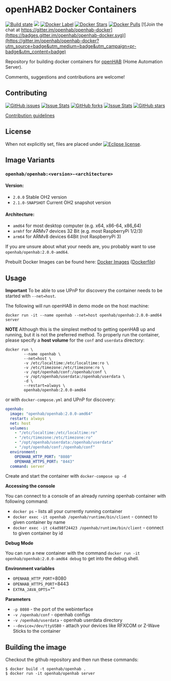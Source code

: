 # openHAB2 Docker Containers

[![Build state](https://travis-ci.org/openhab/openhab-docker.svg?branch=master)](https://travis-ci.org/openhab/openhab-docker) [![](https://images.microbadger.com/badges/image/openhab/openhab:2.0.0-amd64.svg)](https://microbadger.com/images/openhab/openhab:2.0.0-amd64 "Get your own image badge on microbadger.com") [![Docker Label](https://images.microbadger.com/badges/version/openhab/openhab:2.0.0-amd64.svg)](https://microbadger.com/#/images/openhab/openhab:2.0.0-amd64) [![Docker Stars](https://img.shields.io/docker/stars/openhab/openhab.svg?maxAge=2592000)](https://hub.docker.com/r/openhab/openhab/) [![Docker Pulls](https://img.shields.io/docker/pulls/openhab/openhab.svg?maxAge=2592000)](https://hub.docker.com/r/openhab/openhab/) [![Join the chat at https://gitter.im/openhab/openhab-docker](https://badges.gitter.im/openhab/openhab-docker.svg)](https://gitter.im/openhab/openhab-docker?utm_source=badge&utm_medium=badge&utm_campaign=pr-badge&utm_content=badge)


Repository for building docker containers for [openHAB](http://openhab.org) (Home Automation Server).

Comments, suggestions and contributions are welcome!


## Contributing

[![GitHub issues](https://img.shields.io/github/issues/openhab/openhab-docker.svg)](https://github.com/openhab/openhab-docker/issues) [![Issue Stats](http://www.issuestats.com/github/openhab/openhab-docker/badge/issue?style=flat)](http://www.issuestats.com/github/openhab/openhab-docker) [![GitHub forks](https://img.shields.io/github/forks/openhab/openhab-docker.svg)](https://github.com/openhab/openhab-docker/network) [![Issue Stats](http://www.issuestats.com/github/openhab/openhab-docker/badge/pr?style=flat)](http://www.issuestats.com/github/openhab/openhab-docker) [![GitHub stars](https://img.shields.io/github/stars/openhab/openhab-docker.svg)](https://github.com/openhab/openhab-docker/stargazers)

[Contribution guidelines](https://github.com/openhab/openhab-docker/blob/master/CONTRIBUTING.md)


## License

When not explicitly set, files are placed under [![Eclipse license](https://img.shields.io/badge/license-Eclipse-blue.svg)](https://raw.githubusercontent.com/openhab/openhab-docker/master/LICENSE).


## Image Variants

### ``openhab/openhab:<version>-<architecture>``

#### Version:

* ``2.0.0`` Stable OH2 version
* ``2.1.0-SNAPSHOT`` Current OH2 snapshot version

#### Architecture:

* ``amd64`` for most desktop computer (e.g. x64, x86-64, x86_64)
* ``armhf`` for ARMv7 devices 32 Bit (e.g. most RaspberryPi 1/2/3)
* ``arm64`` for ARMv8 devices 64Bit (not RaspberryPi 3)

If you are unsure about what your needs are, you probably want to use ``openhab/openhab:2.0.0-amd64``.


Prebuilt Docker Images can be found here: [Docker Images](https://hub.docker.com/r/openhab/openhab) ([Dockerfile](https://github.com/openhab/openhab-docker/blob/master/Dockerfile))

## Usage

**Important** To be able to use UPnP for discovery the container needs to be started with ``--net=host``.

The following will run openHAB in demo mode on the host machine:
```
docker run -it --name openhab --net=host openhab/openhab:2.0.0-amd64 server
```

**NOTE** Although this is the simplest method to getting openHAB up and running, but it is not the preferred method. To properly run the container, please specify a **host volume** for the ``conf`` and ``userdata`` directory:


```SHELL
docker run \
        --name openhab \
        --net=host \
        -v /etc/localtime:/etc/localtime:ro \
        -v /etc/timezone:/etc/timezone:ro \
        -v /opt/openhab/conf:/openhab/conf \
        -v /opt/openhab/userdata:/openhab/userdata \
        -d \
        --restart=always \
        openhab/openhab:2.0.0-amd64
```

or with ``docker-compose.yml`` and UPnP for discovery:

```YAML
openhab:
  image: "openhab/openhab:2.0.0-amd64"
  restart: always
  net: host
  volumes:
    - "/etc/localtime:/etc/localtime:ro"
    - "/etc/timezone:/etc/timezone:ro"
    - "/opt/openhab/userdata:/openhab/userdata"
    - "/opt/openhab/conf:/openhab/conf"
  environment:
    OPENHAB_HTTP_PORT: "8080"
    OPENHAB_HTTPS_PORT: "8443"
  command: server
```
Create and start the container with ``docker-compose up -d``

**Accessing the console**

You can connect to a console of an already running openhab container with following command:
* ``docker ps``  - lists all your currently running container
* ``docker exec -it openhab /openhab/runtime/bin/client`` - connect to given container by name
* ``docker exec -it c4ad98f24423 /openhab/runtime/bin/client`` - connect to given container by id

**Debug Mode**

You can run a new container with the command ``docker run -it openhab/openhab:2.0.0-amd64 debug`` to get into the debug shell.

**Environment variables**

*  `OPENHAB_HTTP_PORT`=8080
*  `OPENHAB_HTTPS_PORT`=8443
*  `EXTRA_JAVA_OPTS`=""

**Parameters**

* `-p 8080` - the port of the webinterface
* `-v /openhab/conf` - openhab configs
* `-v /openhab/userdata` - openhab userdata directory
* `--device=/dev/ttyUSB0` - attach your devices like RFXCOM or Z-Wave Sticks to the container

## Building the image

Checkout the github repository and then run these commands:
```
$ docker build -t openhab/openhab .
$ docker run -it openhab/openhab server
```


